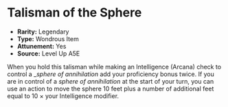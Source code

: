 
# Talisman of the Sphere

* **Rarity:** Legendary
* **Type:** Wondrous Item
* **Attunement:** Yes
* **Source:** Level Up A5E


When you hold this talisman while making an Intelligence (Arcana) check to control a __sphere of annihilation_ add your proficiency bonus twice. If you are in control of a _sphere of annihilation_ at the start of your turn, you can use an action to move the sphere 10 feet plus a number of additional feet equal to 10 × your Intelligence modifier.
